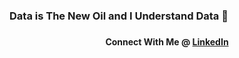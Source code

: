 ### Data is The New Oil and I Understand Data 🙂
### <h4 align="center">Connect With Me @ <a href="https://www.linkedin.com/in/basabray" target="_blank"><b>LinkedIn</b></a></h4>

<!--
**basabray/basabray** is a ✨ _special_ ✨ repository because its `README.md` (this file) appears on your GitHub profile.

Here are some ideas to get you started:

- 🔭 I’m currently working on ...
- 🌱 I’m currently learning ...
- 👯 I’m looking to collaborate on ...
- 🤔 I’m looking for help with ...
- 💬 Ask me about ...
- 📫 How to reach me: ...
- 😄 Pronouns: ...
- ⚡ Fun fact: ...
-->
